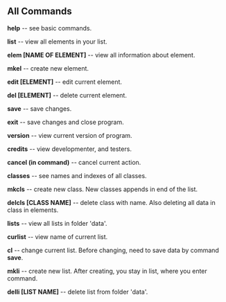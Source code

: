 ## All Commands

**help** -- see basic commands.

**list** -- view all elements in your list.

**elem [NAME OF ELEMENT]** -- view all information about element.

**mkel** -- create new element.

**edit [ELEMENT]** -- edit current element.

**del [ELEMENT]** -- delete current element.

**save** -- save changes.

**exit** -- save changes and close program.

**version** -- view current version of program.

**credits** -- view developmenter, and testers.

**cancel (in command)** -- cancel current action.

**classes** -- see names and indexes of all classes.

**mkcls** -- create new class. New classes appends in end of the list.

**delcls [CLASS NAME]** -- delete class with name. Also deleting all data in class in elements.

**lists** -- view all lists in folder 'data'.

**curlist** -- view name of current list.

**cl** -- change current list. Before changing, need to save data by command **save**.

**mkli** -- create new list. After creating, you stay in list, where you enter command.

**delli [LIST NAME]** -- delete list from folder 'data'.
